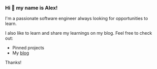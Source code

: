 ### Hi 👋 my name is Alex!
I'm a passionate software engineer always looking for opportunities to learn.

I also like to learn and share my learnings on my blog.
Feel free to check out:
- Pinned projects
- My [blog](https://alexhkang.hashnode.dev/)

Thanks!


